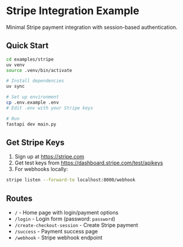 # Stripe Integration Example

Minimal Stripe payment integration with session-based authentication.

## Quick Start

```bash
cd examples/stripe
uv venv
source .venv/bin/activate

# Install dependencies
uv sync

# Set up environment
cp .env.example .env
# Edit .env with your Stripe keys

# Run
fastapi dev main.py
```

## Get Stripe Keys

1. Sign up at https://stripe.com
2. Get test keys from https://dashboard.stripe.com/test/apikeys
3. For webhooks locally:
```bash
stripe listen --forward-to localhost:8000/webhook
```

## Routes

- `/` - Home page with login/payment options
- `/login` - Login form (password: `password`)
- `/create-checkout-session` - Create Stripe payment
- `/success` - Payment success page
- `/webhook` - Stripe webhook endpoint